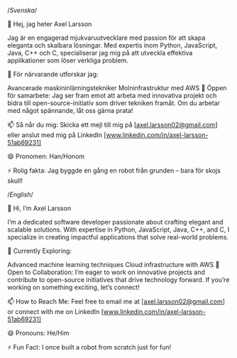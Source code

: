 /*Svenska*/

👋 Hej, jag heter Axel Larsson

Jag är en engagerad mjukvaruutvecklare med passion för att skapa eleganta och skalbara lösningar. Med expertis inom Python, JavaScript, Java, C++ och C, specialiserar jag mig på att utveckla effektiva applikationer som löser verkliga problem.

🚀 För närvarande utforskar jag:

Avancerade maskininlärningstekniker
Molninfrastruktur med AWS
🌟 Öppen för samarbete: Jag ser fram emot att arbeta med innovativa projekt och bidra till open-source-initiativ som driver tekniken framåt. Om du arbetar med något spännande, låt oss gärna prata!

📫 Så når du mig: Skicka ett mejl till mig på [axel.larsson02@gmail.com] eller anslut med mig på LinkedIn [www.linkedin.com/in/axel-larsson-51ab69231]

😄 Pronomen: Han/Honom

⚡ Rolig fakta: Jag byggde en gång en robot från grunden – bara för skojs skull!

/*English*/

👋 Hi, I’m Axel Larsson

I’m a dedicated software developer passionate about crafting elegant and scalable solutions. With expertise in Python, JavaScript, Java, C++, and C, I specialize in creating impactful applications that solve real-world problems.

🚀 Currently Exploring:

Advanced machine learning techniques
Cloud infrastructure with AWS
🌟 Open to Collaboration:
I’m eager to work on innovative projects and contribute to open-source initiatives that drive technology forward. If you’re working on something exciting, let’s connect!

📫 How to Reach Me:
Feel free to email me at [axel.larsson02@gmail.com] or connect with me on LinkedIn [www.linkedin.com/in/axel-larsson-51ab69231]

😄 Pronouns:
He/Him

⚡ Fun Fact:
I once built a robot from scratch just for fun!

